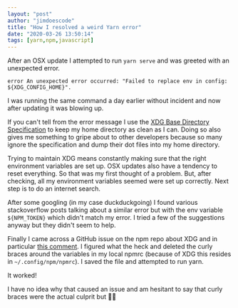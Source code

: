 ```yaml
---
layout: "post"
author: "jimdoescode"
title: "How I resolved a weird Yarn error"
date: "2020-03-26 13:50:14"
tags: [yarn,npm,javascript]
---
```


After an OSX update I attempted to run `yarn serve` and was greeted with an unexpected error. 
```
error An unexpected error occurred: "Failed to replace env in config: ${XDG_CONFIG_HOME}".
```

I was running the same command a day earlier without incident and now after updating it was blowing up.

If you can't tell from the error message I use the [XDG Base Directory Specification](https://specifications.freedesktop.org/basedir-spec/basedir-spec-latest.html) to keep my home directory as clean as I can. Doing so also gives me something to gripe about to other developers because so many ignore the specification and dump their dot files into my home directory. 

Trying to maintain XDG means constantly making sure that the right environment variables are set up. OSX updates also have a tendency to reset everything. So that was my first thought of a problem. But, after checking, all my environment variables seemed were set up correctly. Next step is to do an internet search.

After some googling (in my case duckduckgoing) I found various stackoverflow posts talking about a similar error but with the env variable `${NPM_TOKEN}` which didn't match my error. I tried a few of the suggestions anyway but they didn't seem to help.

Finally I came across a GitHub issue on the npm repo about XDG and in particular [this comment](https://github.com/npm/npm/issues/6675#issuecomment-75163496). I figured what the heck and deleted the curly braces around the variables in my local npmrc (because of XDG this resides in `~/.config/npm/npmrc`). I saved the file and attempted to run yarn. 

It worked! 

I have no idea why that caused an issue and am hesitant to say that curly braces were the actual culprit but 🤷‍♂
